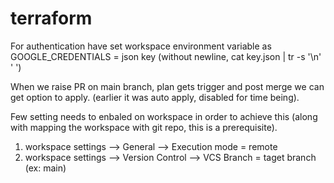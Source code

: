 # terraform

For authentication have set workspace environment variable as GOOGLE_CREDENTIALS = json key (without newline, cat key.json | tr -s '\n' ' ')


When we raise PR on main branch, plan gets trigger and post merge we can get option to apply. (earlier it was auto apply, disabled for time being).

Few setting needs to enbaled on workspace in order to achieve this (along with mapping the workspace with git repo, this is a prerequisite).
1. workspace settings --> General --> Execution mode = remote
2. workspace settings --> Version Control --> VCS Branch = taget branch (ex: main) 
